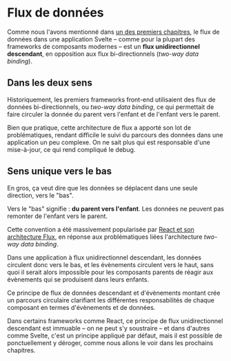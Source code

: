 # Flux de données

Comme nous l'avons mentionné dans [un des premiers chapitres](../00_introduction/01_frameworks.md),
le flux de données dans une application Svelte – comme pour la plupart des frameworks de composants
modernes – est un **flux unidirectionnel descendant**, en opposition aux flux bi-directionnels
(_two-way data binding_).

## Dans les deux sens

Historiquement, les premiers frameworks front-end utilisaient des flux de données bi-directionnels,
ou _two-way data binding_, ce qui permettait de faire circuler la donnée du parent vers l'enfant et
de l'enfant vers le parent.

<!-- TODO: schema -->

Bien que pratique, cette architecture de flux a apporté son lot de problématiques, rendant difficile
le suivi du parcours des données dans une application un peu complexe. On ne sait plus qui est
responsable d'une mise-à-jour, ce qui rend compliqué le debug.

## Sens unique vers le bas

En gros, ça veut dire que les données se déplacent dans une seule direction, vers le "bas".

Vers le "bas" signifie : **du parent vers l'enfant**. Les données ne peuvent pas remonter de
l'enfant vers le parent.

Cette convention a été massivement popularisée par [React et son architecture
Flux](https://legacy.reactjs.org/blog/2014/05/06/flux.html), en réponse aux problématiques liées
l'architecture _two-way data binding_.

Dans une application à flux unidirectionnel descendant, les données circulent donc vers le bas, et
les évènements circulent vers le haut, sans quoi il serait alors impossible pour les composants
parents de réagir aux évènements qui se produisent dans leurs enfants.

Ce principe de flux de données descendant et d'évènements montant crée un parcours circulaire
clarifiant les différentes responsabilités de chaque composant en termes d'évènements et de données.

<!-- TODO: schema -->

Dans certains frameworks comme React, ce principe de flux unidirectionnel descendant est immuable –
on ne peut s'y soustraire – et dans d'autres comme Svelte, c'est un principe appliqué par défaut,
mais il est possible de ponctuellement y déroger, comme nous allons le voir dans les prochains
chapitres.
